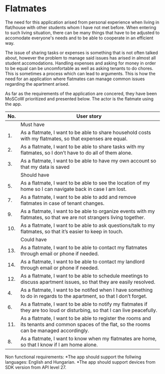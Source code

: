 # Flatmates

The need for this application arised from personal experience when living in flat/house with other students whom I have not met before. When entering to such living situation, there can be many things that have to be adjusted to accomodate everyone's needs and to be able to cooperate in an efficient way.

The issue of sharing tasks or expenses is something that is not often talked about, however the problem to manage said issues has arised in almost all student accomodations. Handling expenses and asking for money in order to be equal can be uncomfortable as well as asking tenants to do chores. This is sometimes a process which can lead to arguments. This is how the need for an application where flatmates can manage common issues regarding the apartment arised.

As far as the requirements of the application are concered, they have been MoSCoW prioritized and presented below. The actor is the flatmate using the app.

|          No.          |                              User story                              |
|-----------------------|----------------------------------------------------------------------|
||Must have|
|1.|As a flatmate, I want to be able to share household costs with my flatmates, so that expenses are equal.|
|2.|As a flatmate, I want to be able to share tasks with my flatmates, so I don’t have to do all of them alone.|
|3.|As a flatmate, I want to be able to have my own account so that my data is saved|
||Should have|
|5.|As a flatmate, I want to be able to see the location of my home so I can navigate back in case I am lost.|
|7.|As a flatmate, I want to be able to add and remove flatmates in case of tenant changes.|
|9.|As a flatmate, I want to be able to organize events with my flatmates, so that we are not strangers living together.|
|10.|As a flatmate, I want to be able to ask questions/talk to my flatmates, so that it’s easier to keep in touch.|
||Could have|
|13.|As a flatmate, I want to be able to contact my flatmates through email or phone if needed.|
|14.|As a flatmate, I want to be able to contact my landlord through email or phone if needed.|
|12.|As a flatmate, I want to be able to schedule meetings to discuss apartment issues, so that they are easily resolved.|
|4.|As a flatmate, I want to be notifed when I have something to do in regards to the apartment, so that I don’t forget.|
|6.|As a flatmate, I want to be able to notify my flatmates if they are too loud or disturbing, so that I can live peacefully.|
|11.|As a flatmate, I want to be able to register the rooms and its tenants and common spaces of the flat, so the rooms can be managed accordingly.|
|8.|As a flatmate, I want to know when my flatmates are home, so that I know if I am home alone.|

Non functional requirements:
*The app should support the follwing languages: English and Hungarian.
*The app should support devices from SDK version from API level 27.

